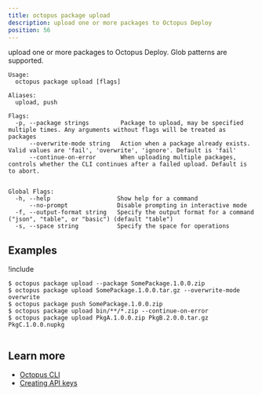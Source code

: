 ```yaml
---
title: octopus package upload
description: upload one or more packages to Octopus Deploy
position: 56
---
```


upload one or more packages to Octopus Deploy. Glob patterns are supported.


```text
Usage:
  octopus package upload [flags]

Aliases:
  upload, push

Flags:
  -p, --package strings         Package to upload, may be specified multiple times. Any arguments without flags will be treated as packages
      --overwrite-mode string   Action when a package already exists. Valid values are 'fail', 'overwrite', 'ignore'. Default is 'fail'
      --continue-on-error       When uploading multiple packages, controls whether the CLI continues after a failed upload. Default is to abort.


Global Flags:
  -h, --help                   Show help for a command
      --no-prompt              Disable prompting in interactive mode
  -f, --output-format string   Specify the output format for a command ("json", "table", or "basic") (default "table")
  -s, --space string           Specify the space for operations

```

## Examples

!include <samples-instance>


```text
$ octopus package upload --package SomePackage.1.0.0.zip
$ octopus package upload SomePackage.1.0.0.tar.gz --overwrite-mode overwrite
$ octopus package push SomePackage.1.0.0.zip	
$ octopus package upload bin/**/*.zip --continue-on-error
$ octopus package upload PkgA.1.0.0.zip PkgB.2.0.0.tar.gz PkgC.1.0.0.nupkg


```

## Learn more

- [Octopus CLI](/docs/octopus-rest-api/cli/index.md)
- [Creating API keys](/docs/octopus-rest-api/how-to-create-an-api-key.md)